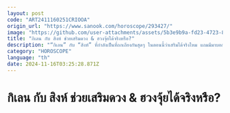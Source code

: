 ```yaml
---
layout: post
code: "ART2411160251CRIOOA"
origin_url: "https://www.sanook.com/horoscope/293427/"
image: "https://github.com/user-attachments/assets/5b3e9b9a-fd23-4723-819e-9191934eb421"
title: "กิเลน กับ สิงห์ ช่วยเสริมดวง &​ ฮวงจุ้ยได้จริงหรือ?"
description: "“กิเลน” กับ “สิงห์” ที่กำลังเป็นที่ถกเถียงกันสุดๆ ในตอนนี้ว่าเสริมได้จริงไหม แถมมีมาบอกเพิ่มอีก 2 ชนิดให้ได้ไปลองศึกษากัน"
category: "HOROSCOPE"
language: "th"
date: 2024-11-16T03:25:28.871Z
---
```


# กิเลน กับ สิงห์ ช่วยเสริมดวง &​ ฮวงจุ้ยได้จริงหรือ?